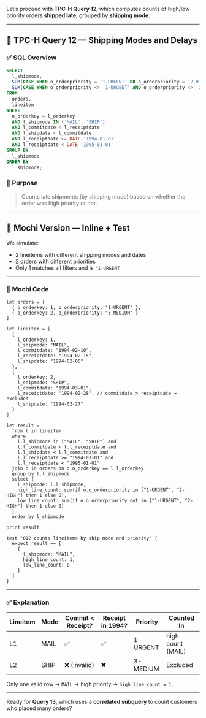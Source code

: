 Let’s proceed with **TPC-H Query 12**, which computes counts of high/low priority orders **shipped late**, grouped by **shipping mode**.

---

## 🧾 TPC-H Query 12 — Shipping Modes and Delays

### ✅ **SQL Overview**

```sql
SELECT
  l_shipmode,
  SUM(CASE WHEN o_orderpriority = '1-URGENT' OR o_orderpriority = '2-HIGH' THEN 1 ELSE 0 END) AS high_line_count,
  SUM(CASE WHEN o_orderpriority <> '1-URGENT' AND o_orderpriority <> '2-HIGH' THEN 1 ELSE 0 END) AS low_line_count
FROM
  orders,
  lineitem
WHERE
  o_orderkey = l_orderkey
  AND l_shipmode IN ('MAIL', 'SHIP')
  AND l_commitdate < l_receiptdate
  AND l_shipdate < l_commitdate
  AND l_receiptdate >= DATE '1994-01-01'
  AND l_receiptdate < DATE '1995-01-01'
GROUP BY
  l_shipmode
ORDER BY
  l_shipmode;
```

### 🧠 Purpose

> Counts late shipments (by shipping mode) based on whether the order was high priority or not.

---

## 🦊 Mochi Version — Inline + Test

We simulate:

* 2 lineitems with different shipping modes and dates
* 2 orders with different priorities
* Only 1 matches all filters and is `'1-URGENT'`

---

### 🧾 **Mochi Code**

```mochi
let orders = [
  { o_orderkey: 1, o_orderpriority: "1-URGENT" },
  { o_orderkey: 2, o_orderpriority: "3-MEDIUM" }
]

let lineitem = [
  {
    l_orderkey: 1,
    l_shipmode: "MAIL",
    l_commitdate: "1994-02-10",
    l_receiptdate: "1994-02-15",
    l_shipdate: "1994-02-05"
  },
  {
    l_orderkey: 2,
    l_shipmode: "SHIP",
    l_commitdate: "1994-03-01",
    l_receiptdate: "1994-02-28", // commitdate > receiptdate → excluded
    l_shipdate: "1994-02-27"
  }
]

let result =
  from l in lineitem
  where
    l.l_shipmode in ["MAIL", "SHIP"] and
    l.l_commitdate < l.l_receiptdate and
    l.l_shipdate < l.l_commitdate and
    l.l_receiptdate >= "1994-01-01" and
    l.l_receiptdate < "1995-01-01"
  join o in orders on o.o_orderkey == l.l_orderkey
  group by l.l_shipmode
  select {
    l_shipmode: l.l_shipmode,
    high_line_count: sum(if o.o_orderpriority in ["1-URGENT", "2-HIGH"] then 1 else 0),
    low_line_count: sum(if o.o_orderpriority not in ["1-URGENT", "2-HIGH"] then 1 else 0)
  }
  order by l_shipmode

print result

test "Q12 counts lineitems by ship mode and priority" {
  expect result == [
    {
      l_shipmode: "MAIL",
      high_line_count: 1,
      low_line_count: 0
    }
  ]
}
```

---

### ✅ Explanation

| Lineitem | Mode | Commit < Receipt? | Receipt in 1994? | Priority | Counted In        |
| -------- | ---- | ----------------- | ---------------- | -------- | ----------------- |
| L1       | MAIL | ✅                 | ✅                | 1-URGENT | high count (MAIL) |
| L2       | SHIP | ❌ (invalid)       | ✖️               | 3-MEDIUM | Excluded          |

Only one valid row → `MAIL` → high priority → `high_line_count = 1`.

---

Ready for **Query 13**, which uses a **correlated subquery** to count customers who placed many orders?
